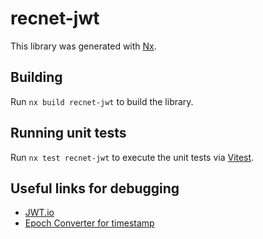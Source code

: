 # recnet-jwt

This library was generated with [Nx](https://nx.dev).

## Building

Run `nx build recnet-jwt` to build the library.

## Running unit tests

Run `nx test recnet-jwt` to execute the unit tests via [Vitest](https://vitest.dev/).

## Useful links for debugging

- [JWT.io](https://jwt.io/#debugger)
- [Epoch Converter for timestamp](https://www.epochconverter.com/)
